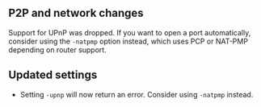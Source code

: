 P2P and network changes
-----------------------

Support for UPnP was dropped. If you want to open a port automatically, consider using the `-natpmp`
option instead, which uses PCP or NAT-PMP depending on router support.

Updated settings
------

- Setting `-upnp` will now return an error. Consider using `-natpmp` instead.
